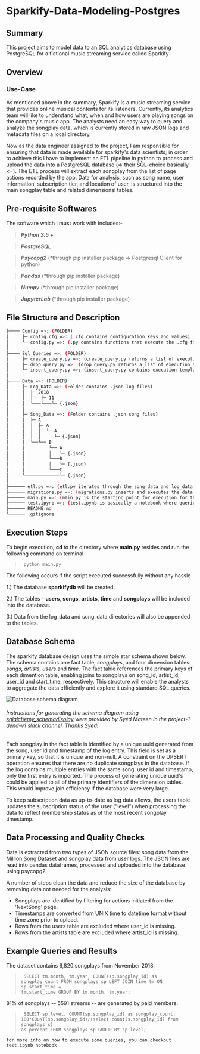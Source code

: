 # Sparkify-Data-Modeling-Postgres

## Summary

This project aims to model data to an SQL analytics database using PostgreSQL for a fictional music streaming service called Sparkify

## Overview
### Use-Case
As mentioned above in the summary, Sparkify is a music streaming service that provides online musical contents for its listeners. Currently, its analytics team will like to understand what, when and how users are playing songs on the company's music app. The analysts need an easy way to query and analyze the songplay data, which is currently stored in raw JSON logs and metadata files on a local directory.

Now as the data engineer assigned to the project, I am responsible for ensuring that data is made available for sparkify's data scientists; in order to achieve this i have to implement an ETL pipeline in python to process and upload the data into a PostgreSQL database (=> their SQL-choice basically <=). The ETL process will extract each songplay from the list of page actions recorded by the app. Data for analysis, such as song name, user information, subscription tier, and location of user, is structured into the main songplay table and related dimensional tables. 

## Pre-requisite Softwares
The software which i must work with includes:-

> ***Python 3.5 +***
 
 > ***PostgreSQL***
 
>  ***Psycopg2*** (*through pip installer package => Postgresql Client for python)
 
>  ***Pandas*** (*through pip installer package)
 
> ***Numpy*** (*through pip installer package)
 
>  ***JupyterLab*** (*through pip installer package)

## File Structure and Description
```bash
├──── Config =>: (FOLDER)
│     ├─ config.cfg =>: (.cfg contains configuration keys and values)
│     └─ config.py =>: (.py contains functions that execute the .cfg file through the help of ConfigParser)
│
├──── Sql_Queries =>: (FOLDER)
│     ├─ create_query.py =>: (create_query.py returns a list of execution templates that creates tables and if not present the SQL database)
│     ├─ drop_query.py =>: (drop_query.py returns a list of execution templates that deletes/drops tables from the database)
│     └─ insert_query.py =>: (insert_query.py contains execution templates that inserts data to tables)
│ 
├──── Data =>: (FOLDER)
│     ├─ Log_Data =>: (Folder contains .json log files)
│     │  ├─ 2018
│     │  │   ├─ 11
│     │  └───└───└─ {.json}
│     │  
│     ├─ Song_Data =>: (Folder contains .json song files)
│     │  ├─ A
│     │  │  ├─ A
│     │  │  │  └─ A
│     │  │  │     └─ {.json}
│     │  └──└── B
│     │         └── A
│     │         │   └─ {.json}
│     │         └───B
│     │         │   └─ {.json} 
│     │         └───C
│     └─────────────└─ {.json}
│
├────── etl.py =>: (etl.py iterates through the song_data and log_data directories and then returns lists of all the extracted and processed data)
├────── migrations.py =>: (migrations.py inserts and executes the data output of etl.py file to the queries from sql_queries)
├────── main.py =>: (main.py is the starting point for execution for this project)
├────── test.ipynb =>: (test.ipynb is basically a notebook where queries can be tested and executed)
├────── README.md
└────── .gitignore
```

## Execution Steps

To begin execution, **cd** to the directory where **main.py** resides and run the following command on terminal
> <code> python main.py </code>   

The following occurs if the script executed successfully without any hassle

1.) The database **sparkifydb** will be created.

2.) The tables - **users**, **songs**, **artists**, **time** and **songplays** will be included into the database.

3.) Data from the log_data and song_data directories will also be appended to the tables.

## Database Schema

The sparkify database design uses the simple star schema shown below. The schema contains one fact table, *songplays*, and four dimension tables: *songs*, *artists*, *users* and *time*. The fact table references the primary keys of each dimention table, enabling joins to songplays on song_id, artist_id, user_id and start_time, respectively. This structure will enable the analysts to aggregate the data efficiently and explore it using standard SQL queries. 

![Database schema diagram](database_schema_diagram.png)

###### Instructions for generating the schema diagram using [sqlalchemy_schemadisplay](https://github.com/fschulze/sqlalchemy_schemadisplay) were provided by Syed Mateen in the project-1-dend-v1 slack channel. Thanks Syed!

Each songplay in the fact table is identified by a unique uuid generated from the song, user id and timestamp of the log entry. This field is set as a primary key, so that it is unique and non-null. A constraint on the UPSERT operation ensures that there are no duplicate songplays in the database. If the log contains multiple entries with the same song, user id and timestamp, only the first entry is imported. The process of generating unique uuid's could be applied to all of the primary identifiers of the dimension tables. This would improve join efficiency if the database were very large.

To keep subscription data as up-to-date as log data allows, the users table updates the subscription status of the user ("level") when processing the data to reflect membership status as of the most recent songplay timestamp.

## Data Processing and Quality Checks

Data is extracted from two types of JSON source files: song data from the [Million Song Dataset](https://labrosa.ee.columbia.edu/millionsong/) and songplay data from user logs. The JSON files are read into pandas dataframes, processed and uploaded into the database using psycopg2. 

A number of steps clean the data and reduce the size of the database by removing data not needed for the analysis: 
* Songplays are identified by filtering for actions initiated from the 'NextSong' page. 
* Timestamps are converted from UNIX time to datetime format without time zone prior to upload.
* Rows from the users table are excluded where user_id is missing.
* Rows from the artists table are excluded where artist_id is missing. 

## Example Queries and Results

The dataset contains 6,820 songplays from November 2018.

> <code> SELECT tm.month, tm.year, COUNT(sp.songplay_id) as songplay_count 
  FROM songplays sp 
  LEFT JOIN time tm 
   ON sp.start_time = tm.start_time 
  GROUP BY tm.month, tm.year;</code>

81% of songplays -- 5591 streams -- are generated by paid members.

> <code> SELECT 
    sp.level, 
    COUNT(sp.songplay_id) as songplay_count, 
    100*COUNT(sp.songplay_id)/(select count(s.songplay_id) from songplays s) as percent 
  FROM songplays sp GROUP BY sp.level; </code>
  
<p>

    for more info on how to execute some queries, you can checkout test.ipynb notebook
</p>



